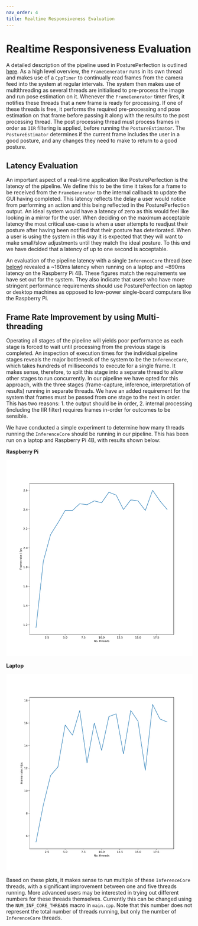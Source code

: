 ```yaml
---
nav_order: 4
title: Realtime Responsiveness Evaluation
---
```


# Realtime Responsiveness Evaluation

A detailed description of the pipeline used in PosturePerfection is outlined [here](html/index.html). As a high level overview, the `FrameGenerator` runs in its own thread and makes use of a `CppTimer` to continually read frames from the camera feed into the system at regular intervals. The system then makes use of multithreading as several threads are initialised to pre-process the image and run pose estimation on it. Whenever the `FrameGenerator` timer fires, it notifies these threads that a new frame is ready for processing. If one of these threads is free, it performs the required pre-processing and pose estimation on that frame before passing it along with the results to the post processing thread. The post processing thread must process frames in order as `IIR` filtering is applied, before running the `PostureEstimator`. The `PostureEstimator` determines if the current frame includes the user in a good posture, and any changes they need to make to return to a good posture.

## Latency Evaluation

An important aspect of a real-time application like PosturePerfection is the latency of the pipeline. We define this to be the time it takes for a frame to be received from the `FrameGenerator` to the internal callback to update the GUI having completed. This latency reflects the delay a user would notice from performing an action and this being reflected in the PosturePerfection output. An ideal system would have a latency of zero as this would feel like looking in a mirror for the user. When deciding on the maximum acceptable latency the most critical use-case is when a user attempts to readjust their posture after having been notified that their posture has deteriorated. When a user is using the system in this way it is expected that they will want to make small/slow adjustments until they match the ideal posture. To this end we have decided that a latency of up to one second is acceptable.

An evaluation of the pipeline latency with a single `InferenceCore` thread (see [below](#frame-rate-improvement-by-using-multi-threading)) revealed a ~180ms latency when running on a laptop and ~890ms latency on the Raspberry Pi 4B. These figures match the requirements we have set out for the system. They also indicate that users who have more stringent performance requirements should use PosturePerfection on laptop or desktop machines as opposed to low-power single-board computers like the Raspberry Pi.

## Frame Rate Improvement by using Multi-threading

Operating all stages of the pipeline will yields poor performance as each stage is forced to wait until processing from the previous stage is completed. An inspection of execution times for the individual pipeline stages reveals the major bottleneck of the system to be the `InferenceCore`, which takes hundreds of milliseconds to execute for a single frame. It makes sense, therefore, to split this stage into a separate thread to allow other stages to run concurrently. In our pipeline we have opted for this approach, with the three stages (frame-capture, inference, interpretation of results) running in separate threads. We have an added requirement for the system that frames must be passed from one stage to the next in order. This has two reasons: 1. the output should be in order, 2. internal processing (including the IIR filter) requires frames in-order for outcomes to be sensible.

We have conducted a simple experiment to determine how many threads running the `InferenceCore` should be running in our pipeline. This has been run on a laptop and Raspberry Pi 4B, with results shown below:

**Raspberry Pi**

![Inference core threads experiment: Raspberry Pi](images/frame_rate_rpi.svg)

**Laptop**

![Inference core threads experiment: Laptop](images/frame_rate_laptop.svg)

Based on these plots, it makes sense to run multiple of these `InferenceCore` threads, with a significant improvement between one and five threads running. More advanced users may be interested in trying out different numbers for these threads themselves. Currently this can be changed using the `NUM_INF_CORE_THREADS` macro in `main.cpp`. Note that this number does not represent the total number of threads running, but only the number of `InferenceCore` threads.

